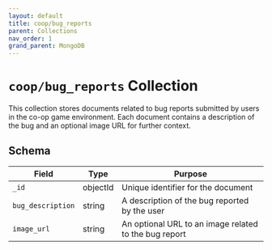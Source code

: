```yaml
---
layout: default
title: coop/bug_reports
parent: Collections
nav_order: 1
grand_parent: MongoDB
---
```


# `coop/bug_reports` Collection

This collection stores documents related to bug reports submitted by users in the co-op game environment. Each document contains a description of the bug and an optional image URL for further context.

## Schema

| Field             | Type     | Purpose                                               |
| ----------------- | -------- | ----------------------------------------------------- |
| `_id`             | objectId | Unique identifier for the document                    |
| `bug_description` | string   | A description of the bug reported by the user         |
| `image_url`       | string   | An optional URL to an image related to the bug report |
